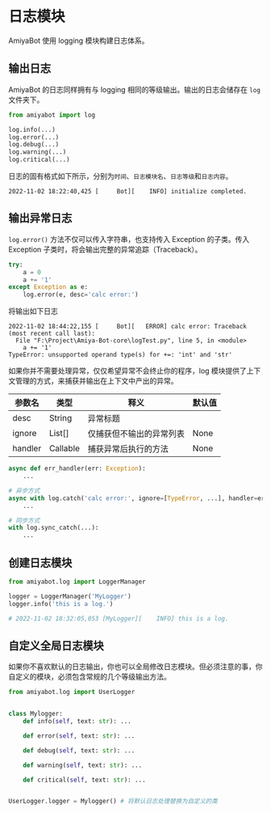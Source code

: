# 日志模块

AmiyaBot 使用 logging 模块构建日志体系。

## 输出日志

AmiyaBot 的日志同样拥有与 logging 相同的等级输出。输出的日志会储存在 `log` 文件夹下。

```python
from amiyabot import log

log.info(...)
log.error(...)
log.debug(...)
log.warning(...)
log.critical(...)
```

日志的固有格式如下所示，分别为`时间`、`日志模块名`、`日志等级`和`日志内容`。

```
2022-11-02 18:22:40,425 [     Bot][    INFO] initialize completed.
```

## 输出异常日志

`log.error()` 方法不仅可以传入字符串，也支持传入 Exception 的子类。传入 Exception 子类时，将会输出完整的异常追踪（Traceback）。

```python {5}
try:
    a = 0
    a += '1'
except Exception as e:
    log.error(e, desc='calc error:')
```

将输出如下日志

```
2022-11-02 18:44:22,155 [     Bot][   ERROR] calc error: Traceback (most recent call last):
  File "F:\Project\Amiya-Bot-core\logTest.py", line 5, in <module>
    a += '1'
TypeError: unsupported operand type(s) for +=: 'int' and 'str'
```

如果你并不需要处理异常，仅仅希望异常不会终止你的程序，log 模块提供了上下文管理的方式，来捕获并输出在上下文中产出的异常。

| 参数名     | 类型       | 释义           | 默认值  |
|---------|----------|--------------|------|
| desc    | String   | 异常标题         |      |
| ignore  | List[]   | 仅捕获但不输出的异常列表 | None |
| handler | Callable | 捕获异常后执行的方法   | None |

```python {5,9}
async def err_handler(err: Exception):
    ...

# 异步方式
async with log.catch('calc error:', ignore=[TypeError, ...], handler=err_handler):
    ...

# 同步方式
with log.sync_catch(...):
    ...
```

## 创建日志模块

```python
from amiyabot.log import LoggerManager

logger = LoggerManager('MyLogger')
logger.info('this is a log.')

# 2022-11-02 18:32:05,053 [MyLogger][    INFO] this is a log.
```

## 自定义全局日志模块

如果你不喜欢默认的日志输出，你也可以全局修改日志模块。但必须注意的事，你自定义的模块，必须包含常规的几个等级输出方法。

```python
from amiyabot.log import UserLogger


class Mylogger:
    def info(self, text: str): ...

    def error(self, text: str): ...

    def debug(self, text: str): ...

    def warning(self, text: str): ...

    def critical(self, text: str): ...


UserLogger.logger = Mylogger() # 将默认日志处理替换为自定义的类
```
